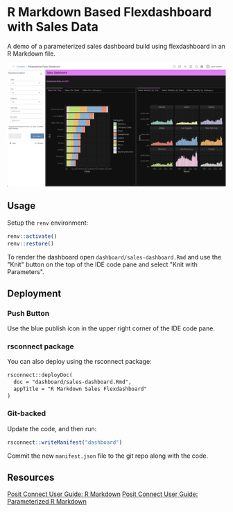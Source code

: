 # R Markdown Based Flexdashboard with Sales Data

A demo of a parameterized sales dashboard build using flexdashboard in an R Markdown file.

![screenshot of the R Markdown Flexdashboard](sales-dashboard-screenshot.png)

## Usage

Setup the `renv` environment:

```r
renv::activate()
renv::restore()
```

To render the dashboard open `dashboard/sales-dashboard.Rmd` and use the "Knit" button on the top of the IDE code pane and select "Knit with Parameters".

## Deployment

### Push Button

Use the blue publish icon in the upper right corner of the IDE code pane.

### rsconnect package

You can also deploy using the rsconnect package:

```
rsconnect::deployDoc(
  doc = "dashboard/sales-dashboard.Rmd",
  appTitle = "R Markdown Sales Flexdashboard"
)
```

### Git-backed

Update the code, and then run:

```r
rsconnect::writeManifest("dashboard")
```

Commit the new `manifest.json` file to the git repo along with the code.

## Resources

[Posit Connect User Guide: R Markdown](https://docs.posit.co/connect/user/rmarkdown/)
[Posit Connect User Guide: Parameterized R Markdown](https://docs.posit.co/connect/user/param-rmarkdown/)

